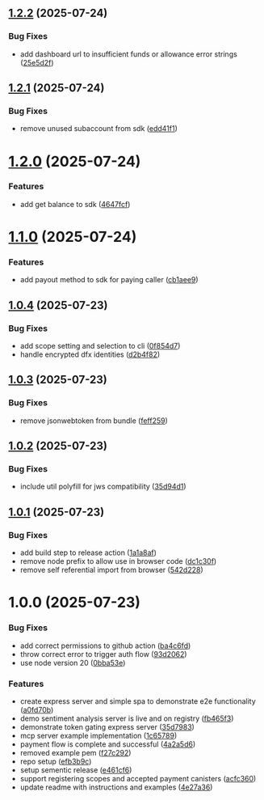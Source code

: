 ## [1.2.2](https://github.com/prometheus-protocol/typescript-sdk/compare/v1.2.1...v1.2.2) (2025-07-24)


### Bug Fixes

* add dashboard url to insufficient funds or allowance error strings ([25e5d2f](https://github.com/prometheus-protocol/typescript-sdk/commit/25e5d2f68212d615fd35490f6ab8578d7702cd8e))

## [1.2.1](https://github.com/prometheus-protocol/typescript-sdk/compare/v1.2.0...v1.2.1) (2025-07-24)


### Bug Fixes

* remove unused subaccount from sdk ([edd41f1](https://github.com/prometheus-protocol/typescript-sdk/commit/edd41f1e8cec18328e7f984d2231608183d70555))

# [1.2.0](https://github.com/prometheus-protocol/typescript-sdk/compare/v1.1.0...v1.2.0) (2025-07-24)


### Features

* add get balance to sdk ([4647fcf](https://github.com/prometheus-protocol/typescript-sdk/commit/4647fcfe8d4770730bc1a2c502d8805aadc01b9e))

# [1.1.0](https://github.com/prometheus-protocol/typescript-sdk/compare/v1.0.4...v1.1.0) (2025-07-24)


### Features

* add payout method to sdk for paying caller ([cb1aee9](https://github.com/prometheus-protocol/typescript-sdk/commit/cb1aee9e80246423d14617d9c4ec561b4b826803))

## [1.0.4](https://github.com/prometheus-protocol/typescript-sdk/compare/v1.0.3...v1.0.4) (2025-07-23)


### Bug Fixes

* add scope setting and selection to cli ([0f854d7](https://github.com/prometheus-protocol/typescript-sdk/commit/0f854d753079d696326666c216f146b58cb160d1))
* handle encrypted dfx identities ([d2b4f82](https://github.com/prometheus-protocol/typescript-sdk/commit/d2b4f82f270ed80a1ae1519eb8ee5e4b091909d4))

## [1.0.3](https://github.com/prometheus-protocol/typescript-sdk/compare/v1.0.2...v1.0.3) (2025-07-23)


### Bug Fixes

* remove jsonwebtoken from bundle ([feff259](https://github.com/prometheus-protocol/typescript-sdk/commit/feff2592e944ee94084c6b5e8b44f5665e61f535))

## [1.0.2](https://github.com/prometheus-protocol/typescript-sdk/compare/v1.0.1...v1.0.2) (2025-07-23)


### Bug Fixes

* include util polyfill for jws compatibility ([35d94d1](https://github.com/prometheus-protocol/typescript-sdk/commit/35d94d1d704756140816b0061345e416aa464c89))

## [1.0.1](https://github.com/prometheus-protocol/typescript-sdk/compare/v1.0.0...v1.0.1) (2025-07-23)


### Bug Fixes

* add build step to release action ([1a1a8af](https://github.com/prometheus-protocol/typescript-sdk/commit/1a1a8af13aa26e834cdcb19ffd7953f14cfb0b2f))
* remove node prefix to allow use in browser code ([dc1c30f](https://github.com/prometheus-protocol/typescript-sdk/commit/dc1c30f145019e4d40259c47696b1172e5b5a815))
* remove self referential import from browser ([542d228](https://github.com/prometheus-protocol/typescript-sdk/commit/542d22827894532068f46f7d0ed131b6f01fa9af))

# 1.0.0 (2025-07-23)


### Bug Fixes

* add correct permissions to github action ([ba4c6fd](https://github.com/prometheus-protocol/typescript-sdk/commit/ba4c6fd7356cc6c05b51009b062855c2ca8216c5))
* throw correct error to trigger auth flow ([93d2062](https://github.com/prometheus-protocol/typescript-sdk/commit/93d20620d7edb612065648b62893e7ad56cd5c19))
* use node version 20 ([0bba53e](https://github.com/prometheus-protocol/typescript-sdk/commit/0bba53e7ad924e8c1fe055a32671fded0018f96a))


### Features

* create express server and simple spa to demonstrate e2e functionality ([a0fd70b](https://github.com/prometheus-protocol/typescript-sdk/commit/a0fd70b10ae48658b3276c47ed7b2548e2312775))
* demo sentiment analysis server is live and on registry ([fb465f3](https://github.com/prometheus-protocol/typescript-sdk/commit/fb465f3f45e7ab179126e0f9e8e4d16c65b7df65))
* demonstrate token gating express server ([35d7983](https://github.com/prometheus-protocol/typescript-sdk/commit/35d7983d2f0f0436982990e266f543917ba7bf3a))
* mcp server example implementation ([1c65789](https://github.com/prometheus-protocol/typescript-sdk/commit/1c657892042ba245dd96a5df75ba64afe46f7ef3))
* payment flow is complete and successful ([4a2a5d6](https://github.com/prometheus-protocol/typescript-sdk/commit/4a2a5d6c33f846fda7f34665932031d49ad4e6e2))
* removed example pem ([f27c292](https://github.com/prometheus-protocol/typescript-sdk/commit/f27c292f0067178cc29eee2c0dbb235103c4e546))
* repo setup ([efb3b9c](https://github.com/prometheus-protocol/typescript-sdk/commit/efb3b9ce4ae3db0546defcab60891b0cccb69e2b))
* setup sementic release ([e461cf6](https://github.com/prometheus-protocol/typescript-sdk/commit/e461cf64b1438bb30b60ada717665f1a897716e1))
* support registering scopes and accepted payment canisters ([acfc360](https://github.com/prometheus-protocol/typescript-sdk/commit/acfc3608929c82b1fb447bdc759adc5a8750b0d8))
* update readme with instructions and examples ([4e27a36](https://github.com/prometheus-protocol/typescript-sdk/commit/4e27a36170e06563bab9d999f81b31ea52feceda))
